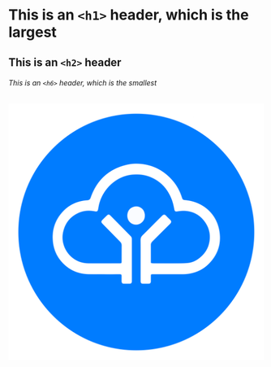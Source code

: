 # This is an `<h1>` header, which is the largest

## This is an `<h2>` header

###### This is an `<h6>` header, which is the smallest

![Image of Yatri](https://raw.githubusercontent.com/yatricloud/yatri-images/refs/heads/main/Logo/yatricloud-round-transparent.png)
